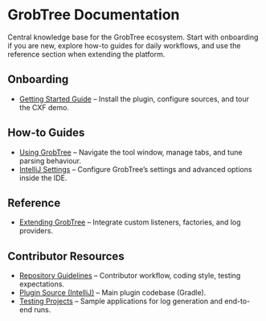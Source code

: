 # GrobTree Documentation

Central knowledge base for the GrobTree ecosystem. Start with onboarding if you are new, explore how-to guides for daily workflows, and use the reference section when extending the platform.

## Onboarding
- [Getting Started Guide](./getting-started.md) – Install the plugin, configure sources, and tour the CXF demo.

## How-to Guides
- [Using GrobTree](./using-grobtree.md) – Navigate the tool window, manage tabs, and tune parsing behaviour.
- [IntelliJ Settings](./intellij-settings.md) – Configure GrobTree’s settings and advanced options inside the IDE.

## Reference
- [Extending GrobTree](./extending-grobtree.md) – Integrate custom listeners, factories, and log providers.

## Contributor Resources
- [Repository Guidelines](../../AGENTS.md) – Contributor workflow, coding style, testing expectations.
- [Plugin Source (IntelliJ)](../../grobtree-intellij-idea-plugin) – Main plugin codebase (Gradle).
- [Testing Projects](../../grobtree-testing) – Sample applications for log generation and end-to-end runs.
